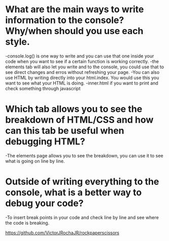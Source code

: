 
# What are the main ways to write information to the console? Why/when should you use each style.
 -console.log() is one way to write and you can use that one inside your code when you want to see if a certain function is working correctly.
 -the elements tab will also let you write and to the console, you could use that to see direct changes and erros without refreshing your page.
 -You can also use HTML by writing directly into your html.index. You would use this you want to see what your HTML is doing.
 -inner.html if you want to print and check something through javascript
# Which tab allows you to see the breakdown of HTML/CSS and how can this tab be useful when debugging HTML?
-The elements page allows you to  see the breakdown, you can use it to see what is going on line by line.
# Outside of writing everything to the console, what is a better way to debug your code?
-To insert break points in your code and check line by line and see where the code is breaking.









https://github.com/VictorJRochaJR/rockpaperscissors
